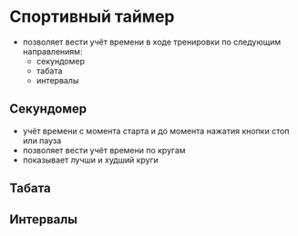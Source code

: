 # Спортивный таймер
- позволяет вести учёт времени в ходе тренировки по следующим направлениям:
	- секундомер
	- табата
	- интервалы

## Секундомер
- учёт времени с момента старта и до момента нажатия кнопки стоп или пауза
- позволяет вести учёт времени по кругам
- показывает лучши и худший круги

## Табата


## Интервалы
